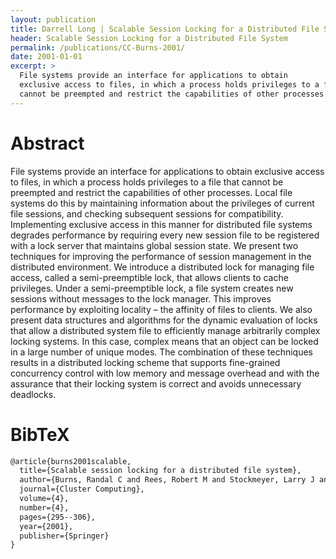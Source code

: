 ```yaml
---
layout: publication
title: Darrell Long | Scalable Session Locking for a Distributed File System
header: Scalable Session Locking for a Distributed File System
permalink: /publications/CC-Burns-2001/
date: 2001-01-01
excerpt: >
  File systems provide an interface for applications to obtain
  exclusive access to files, in which a process holds privileges to a file that
  cannot be preempted and restrict the capabilities of other processes.
---
```


# Abstract

File systems provide an interface for applications to obtain
exclusive access to files, in which a process holds privileges to a file that
cannot be preempted and restrict the capabilities of other processes. Local file
systems do this by maintaining information about the privileges of current file
sessions, and checking subsequent sessions for compatibility. Implementing
exclusive access in this manner for distributed file systems degrades
performance by requiring every new session file to be registered with a lock
server that maintains global session state. We present two techniques for
improving the performance of session management in the distributed environment.
We introduce a distributed lock for managing file access, called a
semi-preemptible lock, that allows clients to cache privileges. Under a
semi-preemptible lock, a file system creates new sessions without messages to
the lock manager. This improves performance by exploiting locality – the
affinity of files to clients. We also present data structures and algorithms for
the dynamic evaluation of locks that allow a distributed system file to
efficiently manage arbitrarily complex locking systems. In this case, complex
means that an object can be locked in a large number of unique modes. The
combination of these techniques results in a distributed locking scheme that
supports fine-grained concurrency control with low memory and message overhead
and with the assurance that their locking system is correct and avoids
unnecessary deadlocks.

# BibTeX

```latex
@article{burns2001scalable,
  title={Scalable session locking for a distributed file system},
  author={Burns, Randal C and Rees, Robert M and Stockmeyer, Larry J and Long, Darrell DE},
  journal={Cluster Computing},
  volume={4},
  number={4},
  pages={295--306},
  year={2001},
  publisher={Springer}
}
```
